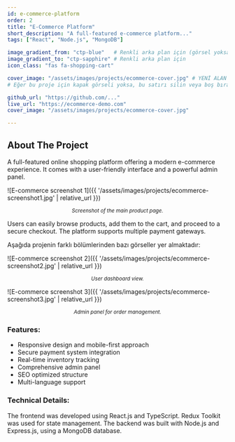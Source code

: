 ```yaml
---
id: e-commerce-platform
order: 2
title: "E-Commerce Platform"
short_description: "A full-featured e-commerce platform..."
tags: ["React", "Node.js", "MongoDB"]

image_gradient_from: "ctp-blue"   # Renkli arka plan için (görsel yoksa kullanılır)
image_gradient_to: "ctp-sapphire" # Renkli arka plan için
icon_class: "fas fa-shopping-cart"

cover_image: "/assets/images/projects/ecommerce-cover.jpg" # YENİ ALAN (yol projenize göre değişir)
# Eğer bu proje için kapak görseli yoksa, bu satırı silin veya boş bırakın.

github_url: "https://github.com/..."
live_url: "https://ecommerce-demo.com"
cover_image: "/assets/images/projects/ecommerce-cover.jpg"

---
```


## About The Project
A full-featured online shopping platform offering a modern e-commerce experience. It comes with a user-friendly interface and a powerful admin panel.

![E-commerce screenshot 1]({{ '/assets/images/projects/ecommerce-screenshot1.jpg' | relative_url }})
*<center><small>Screenshot of the main product page.</small></center>*

Users can easily browse products, add them to the cart, and proceed to a secure checkout. The platform supports multiple payment gateways.

Aşağıda projenin farklı bölümlerinden bazı görseller yer almaktadır:

![E-commerce screenshot 2]({{ '/assets/images/projects/ecommerce-screenshot2.jpg' | relative_url }})
*<center><small>User dashboard view.</small></center>*

![E-commerce screenshot 3]({{ '/assets/images/projects/ecommerce-screenshot3.jpg' | relative_url }})
*<center><small>Admin panel for order management.</small></center>*


### Features:
*   Responsive design and mobile-first approach
*   Secure payment system integration
*   Real-time inventory tracking
*   Comprehensive admin panel
*   SEO optimized structure
*   Multi-language support

### Technical Details:
The frontend was developed using React.js and TypeScript. Redux Toolkit was used for state management. The backend was built with Node.js and Express.js, using a MongoDB database.